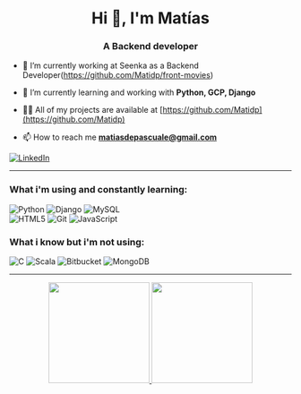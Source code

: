 <h1 align="center">Hi 👋, I'm Matías</h1>
<h3 align="center">A Backend developer</h3>


- 🔭 I’m currently working at Seenka as a Backend Developer(https://github.com/Matidp/front-movies)

- 🌱 I’m currently learning and working with **Python, GCP, Django**

- 👨‍💻 All of my projects are available at [https://github.com/Matidp](https://github.com/Matidp)

- 📫 How to reach me **matiasdepascuale@gmail.com**

<a href="https://www.linkedin.com/in/matias-de-pascuale-38817919b/">
<img alt="LinkedIn" src="https://img.shields.io/badge/linkedin-%230077B5.svg?&style=for-the-badge&logo=linkedin&logoColor=white"/>
</a>

---

<h3>What i'm using and constantly learning:</h3>
<div>

<img alt="Python" src="https://img.shields.io/badge/python-%2314354C.svg?&style=for-the-badge&logo=python&logoColor=white"/> 
  
<img alt="Django" src="https://img.shields.io/badge/django-%2343853D.svg?&style=for-the-badge&logo=node.js&logoColor=white"/> 
  
<img alt="MySQL" src="https://img.shields.io/badge/mysql-%2300f.svg?&style=for-the-badge&logo=mysql&logoColor=white"/>
 
  
<br>

<img alt="HTML5" src="https://img.shields.io/badge/html5-%23E34F26.svg?&style=for-the-badge&logo=html5&logoColor=white"/> 

<img alt="Git" src="https://img.shields.io/badge/git-%23F05033.svg?&style=for-the-badge&logo=git&logoColor=white"/> 
  
<img alt="JavaScript" src="https://img.shields.io/badge/javascript-%23323330.svg?&style=for-the-badge&logo=javascript&logoColor=%23F7DF1E"/> 
  
<div>
<h3>What i know but i'm not using:</h3>

<img alt="C" src="https://img.shields.io/badge/c-%2300599C.svg?&style=for-the-badge&logo=c&logoColor=white"/>

<img alt="Scala" src="https://img.shields.io/badge/scala-%23DC322F.svg?&style=for-the-badge&logo=scala&logoColor=white"/>

<img alt="Bitbucket" src="https://img.shields.io/badge/bitbucket-%230047B3.svg?&style=for-the-badge&logo=bitbucket&logoColor=white"/>

<img alt="MongoDB" src ="https://img.shields.io/badge/MongoDB-%234ea94b.svg?&style=for-the-badge&logo=mongodb&logoColor=white"/> 

---


<p align="center">
  <a href="https://github.com/Matidp">
    <img height="180em" src="https://github-readme-stats.vercel.app/api/top-langs/?username=Matidp&hide=html,SCSS&theme=radical&layout=compact&exclude_repo=RedAnillo"/>
    <img height="180em" src="https://github-readme-stats-eight-theta.vercel.app/api?username=Matidp&show_icons=true&&theme=radical&include_all_commits=true&count_private=true"/>
  </a>
</p>


<!--
**Matidp/Matidp** is a ✨ _special_ ✨ repository because its `README.md` (this file) appears on your GitHub profile.
-->
